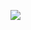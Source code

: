 ![](https://raw.githubusercontent.com/Pei-Chen-Chiu/Pei-Chen-Chiu/main/assets/github-contribution-grid-snake.svg)

<!-- ![your id](https://road-to-kaggle-grandmaster.vercel.app/api/simple/peichenchiu)
![default version](https://road-to-kaggle-grandmaster.vercel.app/api/badges/{your id}/{part})
![light version](https://road-to-kaggle-grandmaster.vercel.app/api/badges/{your id}/{part}/light) 
![competition](https://road-to-kaggle-grandmaster.vercel.app/api/badges/peichenchiu/competition)

![dataset](https://road-to-kaggle-grandmaster.vercel.app/api/badges/peichenchiu/dataset)

![notebook](https://road-to-kaggle-grandmaster.vercel.app/api/badges/peichenchiu/notebook)

![discussion](https://road-to-kaggle-grandmaster.vercel.app/api/badges/peichenchiu/discussion)


<p align="left"> <img src="https://komarev.com/ghpvc/?username=pei-chen-chiu&label=Profile%20views&color=0e75b6&style=flat" alt="pei-chen-chiu" /> </p></br>

<p align="left"> 
<summary><b> GITHUB STATS </b></summary> 

<img src="https://github-readme-stats.vercel.app/api?username=Pei-Chen-Chiu&hide=issues,contribs&show_icons=true&bg_color=30,e96443,904e95&title_color=fff&text_color=fff"/>
</p>

<p align="right"> 
<summary><b>STREAK STATS </b></summary> 
<img src="https://streak-stats.demolab.com?user=Pei-Chen-Chiu&theme=holi-theme&hide_border=true&border_radius=10&date_format=M%20j%5B%2C%20Y%5D"/>
</p>


<summary><b> LANGUAGE STATS </b></summary>

<div>
<img src="https://github-readme-stats.vercel.app/api/top-langs?username=Pei-Chen-Chiu&title_color=7A7ADB&icon_color=2234AE&text_color=D3D3D3&bg_color=0,000000,130F40&show_icons=true&locale=en&langs_count=10&layout=compact"/></div>
<br/>

![Top Langs](https://github-readme-stats.vercel.app/api/top-langs/?username=Pei-Chen-Chiu&show_icons=true&locale=en&langs_count=10)


<br/>

<summary><b> Languages and Tools</b></summary>
<table>
    <tr>
        <td valign="top" width="33%">
            <h3 align="center">Programming Languages</h3>
            <p align="center">
                <a href="https://www.python.org" >
                    <img src="https://raw.githubusercontent.com/devicons/devicon/master/icons/python/python-original.svg" alt="python" width="50" height="50"/>
                </a> 
            </p>
            <h3>Framwork</h3>
            <p align="center">
                <a href="https://flask.palletsprojects.com/" target="_blank" rel="noreferrer">
                    <img src="https://www.vectorlogo.zone/logos/pocoo_flask/pocoo_flask-icon.svg" alt="flask" width="40" height="40"/>
                </a>
            </p>
            <h3>Backer</h3>
            <p align="center">
                <a href="https://www.tensorflow.org" target="_blank" rel="noreferrer">
                    <img src="https://www.vectorlogo.zone/logos/tensorflow/tensorflow-icon.svg" alt="tensorflow" width="40" height="40"/>
                </a>
                <a href="https://scikit-learn.org/" target="_blank" rel="noreferrer">
                    <img src="https://upload.wikimedia.org/wikipedia/commons/0/05/Scikit_learn_logo_small.svg" alt="scikit_learn" width="40" height="40"/>
                </a>
                <a href="https://pandas.pydata.org/" target="_blank" rel="noreferrer">
                    <img src="https://raw.githubusercontent.com/devicons/devicon/2ae2a900d2f041da66e950e4d48052658d850630/icons/pandas/pandas-original.svg" alt="pandas" width="40" height="40"/>
                </a>
            </p>
        </td>

<td valign="top" width="33%">
     <h3 align="center">IDEs/Editor</h3>
            <p align="center"> 
                <a href="https://jupyter.org/" > 
                    <img src="https://upload.wikimedia.org/wikipedia/commons/thumb/3/38/Jupyter_logo.svg/1767px-Jupyter_logo.svg.png" alt="jupyter notebook" width="40" height="40"/>
                </a>
                <a href="https://code.visualstudio.com/" >
                    <img src="https://i.ibb.co/vBw3R3Q/Visual-Studio-Code.png" width="40" height="40"/>
                </a>
            </p>
    <h3 align="center">Other</h3>
    <p align="center"> 
        <a href="https://www.linux.org/" target="_blank"> 
            <img src="https://raw.githubusercontent.com/devicons/devicon/master/icons/linux/linux-original.svg" alt="linux" width="40" height="40"/> 
        </a> 
        <a href="https://git-scm.com/" > 
            <img src="https://www.vectorlogo.zone/logos/git-scm/git-scm-icon.svg" alt="git" width="40" height="40"/> 
        </a> <a href="https://www.apache.org/" > 
            <img src="https://www.vectorlogo.zone/logos/apache/apache-icon.svg" alt="apache" width="40" height="40"/> 
        </a> 
    </p>
</td>

<td valign="top" width="33%">
    <h3 align="center">Database & Testing</h3>
    <p align="center">
        <a href="https://www.mysql.com/" target="_blank" rel="noreferrer">
            <img src="https://raw.githubusercontent.com/devicons/devicon/master/icons/mysql/mysql-original-wordmark.svg" alt="mysql" width="40" height="40"/>
        </a>
        <a href="https://www.postgresql.org" target="_blank" rel="noreferrer">
            <img src="https://raw.githubusercontent.com/devicons/devicon/master/icons/postgresql/postgresql-original-wordmark.svg" alt="postgresql" width="40" height="40"/>
        </a>
        <a href="https://www.mongodb.com/" > 
            <img src="https://raw.githubusercontent.com/devicons/devicon/master/icons/mongodb/mongodb-original-wordmark.svg" alt="mongodb" width="40" height="40"/>
        </a> 
        <a href="https://postman.com" > 
            <img src="https://www.vectorlogo.zone/logos/getpostman/getpostman-icon.svg" alt="postman" width="40" height="40"/> 
        </a> 
    </p>
</td>
</tr>
</table>

-->